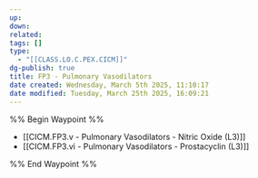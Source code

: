 ```yaml
---
up: 
down: 
related: 
tags: []
type:
  - "[[CLASS.LO.C.PEX.CICM]]"
dg-publish: true
title: FP3 - Pulmonary Vasodilators
date created: Wednesday, March 5th 2025, 11:10:17
date modified: Tuesday, March 25th 2025, 16:09:21
---
```


%% Begin Waypoint %%

- [[CICM.FP3.v - Pulmonary Vasodilators - Nitric Oxide (L3)]]
- [[CICM.FP3.vi - Pulmonary Vasodilators - Prostacyclin (L3)]]

%% End Waypoint %%
